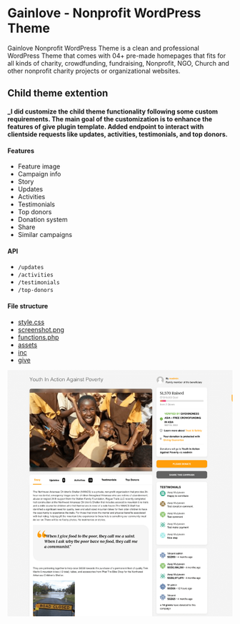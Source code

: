 # Gainlove - Nonprofit WordPress Theme

Gainlove Nonprofit WordPress Theme is a  clean and professional WordPress Theme that comes with 04+ pre-made homepages that fits for all kinds of charity, crowdfunding, fundraising, Nonprofit, NGO, Church and other nonprofit charity projects or organizational websites.

## Child theme extention

#### _I did customize the child theme functionality following some custom requirements. The main goal of the customization is to enhance the features of give plugin template. Added endpoint to interact with clientside requests like updates, activities, testimonials, and top donors.

#### Features
- Feature image
- Campaign info
- Story
- Updates
- Activities
- Testimonials
- Top donors
- Donation system
- Share
- Similar campaigns

#### API
- `/updates`
- `/activities`
- `/testimonials`
- `/top-donors`

#### File structure
<ul>
<li><a href="https://github.com/beyond88/gainlovegainlove-child/blob/main/style.css" rel="nofollow">style.css</a></li>
<li><a href="https://github.com/beyond88/gainlovegainlove-child/blob/main/screenshot.png" rel="nofollow">screenshot.png</a></li>
<li><a href="https://github.com/beyond88/gainlovegainlove-child/blob/main/functions.php" rel="nofollow">functions.php</a></li>
<li><a href="https://github.com/beyond88/gainlovegainlove-child/blob/main/assets" rel="nofollow">assets</a></li>
<li><a href="https://github.com/beyond88/gainlovegainlove-child/blob/main/inc" rel="nofollow">inc</a></li>
<li><a href="https://github.com/beyond88/gainlovegainlove-child/blob/main/give" rel="nofollow">give</a></li>
</ul>

<p dir="auto">
  <a target="_blank" rel="noopener noreferrer" href="">
    <img src="https://github.com/beyond88/gainlovegainlove-child/blob/main/assets/img/screenshot-2023.05.01-09_30_51.png">
  </a>
</p>
